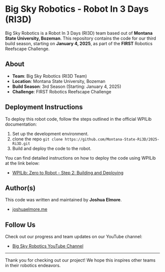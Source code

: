 # Big Sky Robotics - Robot In 3 Days (RI3D)

Big Sky Robotics is a Robot In 3 Days (RI3D) team based out of **Montana State University, Bozeman**. This repository contains the code for our third build season, starting on **January 4, 2025**, as part of the **FIRST** Robotics Reefscape Challenge.

## About

- **Team**: Big Sky Robotics (RI3D Team)
- **Location**: Montana State University, Bozeman
- **Build Season**: 3rd Season (Starting: January 4, 2025)
- **Challenge**: FIRST Robotics Reefscape Challenge

## Deployment Instructions

To deploy this robot code, follow the steps outlined in the official WPILib documentation:

1. Set up the development environment.
2. clone the repo `git clone https://github.com/Montana-State-Ri3D/2025-Ri3D.git`
3. Build and deploy the code to the robot.

You can find detailed instructions on how to deploy the code using WPILib at the link below:

- [WPILib: Zero to Robot - Step 2: Building and Deploying](https://docs.wpilib.org/en/stable/docs/zero-to-robot/step-2/index.html)

## Author(s)

This code was written and maintained by **Joshua Elmore**.

- [joshuaelmore.me](https://joshuaelmore.me)

## Follow Us

Check out our progress and team updates on our YouTube channel:

- [Big Sky Robotics YouTube Channel](https://www.youtube.com/@bigskyrobotics)

---

Thank you for checking out our project! We hope this inspires other teams in their robotics endeavors.
